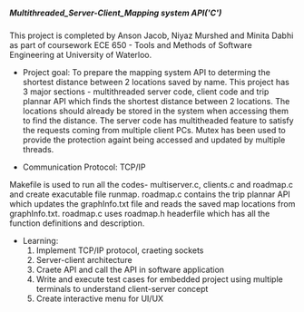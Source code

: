 ##### Multithreaded_Server-Client_Mapping system API('C')
This project is completed by Anson Jacob, Niyaz Murshed and Minita Dabhi as part of coursework ECE 650 - Tools and Methods of Software Engineering at University of Waterloo. 

- Project goal: To prepare the mapping system API to determing the shortest distance between 2 locations saved by name. This project has 3 major sections - multithreaded server code, client code and trip plannar API which finds the shortest distance between 2 locations. The locations should already be stored in the system when accessing them to find the distance. 
The server code has multitheaded feature to satisfy the requests coming from multiple client PCs. Mutex has been used to provide the protection againt being accessed and updated by multiple threads.

- Communication Protocol: TCP/IP

Makefile is used to run all the codes- multiserver.c, clients.c and roadmap.c and create exacutable file runmap.
roadmap.c contains the trip plannar API which updates the graphInfo.txt file and reads the saved map locations from graphInfo.txt. roadmap.c uses roadmap.h headerfile which has all the function definitions and description.

- Learning:
  1. Implement TCP/IP protocol, craeting sockets
  2. Server-client architecture
  3. Craete API and call the API in software application
  4. Write and execute test cases for embedded project using multiple terminals to understand client-server concept
  5. Create interactive menu for UI/UX 
  
